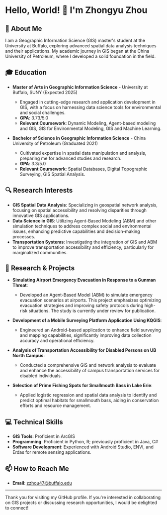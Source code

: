 # Hello, World! 👋 I'm Zhongyu Zhou

## 🌟 About Me
I am a Geographic Information Science (GIS) master's student at the University at Buffalo, exploring advanced spatial data analysis techniques and their applications. My academic journey in GIS began at the China University of Petroleum, where I developed a solid foundation in the field.

## 🎓 Education
- **Master of Arts in Geographic Information Science** - University at Buffalo, SUNY (Expected 2025)
  - Engaged in cutting-edge research and application development in GIS, with a focus on harnessing data science tools for environmental and social challenges.
  - **GPA**: 3.73/5.0
  - **Relevant Coursework**: Dynamic Modeling, Agent-based modeling and GIS, GIS for Environmental Modeling, GIS and Machine Learning.
  
- **Bachelor of Science in Geographic Information Science** - China University of Petroleum (Graduated 2021)
  - Cultivated expertise in spatial data manipulation and analysis, preparing me for advanced studies and research.
  - **GPA**: 3.3/5.0
  - **Relevant Coursework**: Spatial Databases, Digital Topographic Surveying, GIS Spatial Analysis.

## 🔍 Research Interests
- **GIS Spatial Data Analysis**: Specializing in geospatial network analysis, focusing on spatial accessibility and resolving disparities through innovative GIS applications.
- **Data Science in GIS**: Utilizing Agent-Based Modeling (ABM) and other simulation techniques to address complex social and environmental issues, enhancing predictive capabilities and decision-making processes.
- **Transportation Systems**: Investigating the integration of GIS and ABM to improve transportation accessibility and efficiency, particularly for marginalized communities.

## 🚀 Research & Projects
- **Simulating Airport Emergency Evacuation in Response to a Gunman Threat**:
  - Developed an Agent-Based Model (ABM) to simulate emergency evacuation scenarios at airports. This project emphasizes optimizing evacuation strategies and improving safety protocols during high-risk situations. The study is currently under review for publication.
  
- **Development of a Mobile Surveying Platform Application Using KQGIS**:
  - Engineered an Android-based application to enhance field surveying and mapping capabilities, significantly improving data collection accuracy and operational efficiency.

- **Analysis of Transportation Accessibility for Disabled Persons on UB North Campus**:
  - Conducted a comprehensive GIS and network analysis to evaluate and enhance the accessibility of campus transportation services for disabled individuals.

- **Selection of Prime Fishing Spots for Smallmouth Bass in Lake Erie**:
  - Applied logistic regression and spatial data analysis to identify and predict optimal habitats for smallmouth bass, aiding in conservation efforts and resource management.

## 💻 Technical Skills
- **GIS Tools**: Proficient in ArcGIS
- **Programming**: Proficient in Python, R; previously proficient in Java, C#
- **Software Development**: Experienced with Android Studio, ENVI, and Erdas for remote sensing applications.

## 📫 How to Reach Me
- **Email**: [zzhou47@buffalo.edu](mailto:zzhou47@buffalo.edu)

---

Thank you for visiting my GitHub profile. If you're interested in collaborating on GIS projects or discussing research opportunities, I would be delighted to connect!
